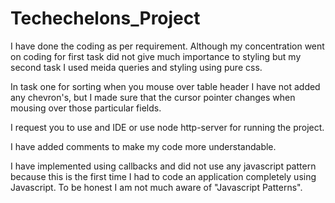 # Techechelons_Project

I have done the coding as per requirement. Although my concentration went on coding for first task did not give much importance to styling but my second task I used meida queries and styling using pure css.

In task one for sorting when you mouse over table header I have not added any chevron's, but I made sure that the cursor pointer changes when mousing over those particular fields.

I request you to use and IDE or use node http-server for running the project.

I have added comments to make my code more understandable.

I have implemented using callbacks and did not use any javascript pattern because this is the first time I had to code an application completely using Javascript. To be honest I am not much aware of "Javascript Patterns".
